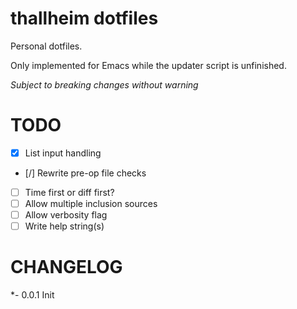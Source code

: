 # thallheim dotfiles

Personal dotfiles.

Only implemented for Emacs while the updater script is unfinished.

*Subject to breaking changes without warning*


# TODO

- [x] List input handling
- [/] Rewrite pre-op file checks
 - [ ] Time first or diff first?
- [ ] Allow multiple inclusion sources
- [ ] Allow verbosity flag
- [ ] Write help string(s)

# CHANGELOG

*- 0.0.1
  Init
